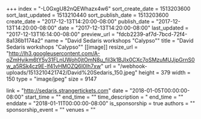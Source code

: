 +++
index = "-L0GxgU82nQEWhazx4w6"
sort_create_date = 1513203600
sort_last_updated = 1513210440
sort_publish_date = 1513203600
create_date = "2017-12-13T14:20:00-08:00"
publish_date = "2017-12-13T14:20:00-08:00"
date = "2017-12-13T14:20:00-08:00"
last_updated = "2017-12-13T16:14:00-08:00"
preview_url = "fdcb2239-af7d-7bcd-72f4-8a136b1174a2"
name = "David Sedaris workshops \"Calypso\""
title = "David Sedaris workshops \"Calypso\""
[[image]]
resize_url = "http://lh3.googleusercontent.com/A-oZmHyikm6tY5v31FLnUWoh0jtOmN8u_fiI3k1BJIx0CXc7oSMzuMUJjpGrnS0w_a5RSk4cz9E-lf41vHMOZQ6I0Ih7xw"
url = "/webhook-uploads/1513210421742/David%20Sedaris_150.jpeg"
height = 379
width = 150
type = "image/jpeg"
size = 9147

link = "http://sedaris.strangertickets.com"
date = "2018-01-05T00:00:00-08:00"
start_time = ""
end_time = ""
time_description = "
end_time = ""
enddate = "2018-01-11T00:00:00-08:00"
is_sponsorship = true
authors = ""
sponsorship_event = ""
venues = ""
